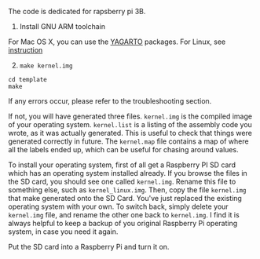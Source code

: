 The code is dedicated for rapsberry pi 3B.

1. Install GNU ARM toolchain

For Mac OS X, you can use the [YAGARTO](http://www.yagarto.org/) packages.
For Linux, see [instruction](install.md)

2. `make kernel.img`
```
cd template
make
```
If any errors occur, please refer to the troubleshooting section. 

If not, you will have generated three files. `kernel.img` is the compiled image of your operating system. `kernel.list` is a listing of the assembly code you wrote, as it was actually generated. This is useful to check that things were generated correctly in future. The `kernel.map` file contains a map of where all the labels ended up, which can be useful for chasing around values.

To install your operating system, first of all get a Raspberry PI SD card which has an operating system installed already. If you browse the files in the SD card, you should see one called `kernel.img`. Rename this file to something else, such as `kernel_linux.img`. Then, copy the file `kernel.img` that make generated onto the SD Card. You've just replaced the existing operating system with your own. To switch back, simply delete your `kernel.img` file, and rename the other one back to `kernel.img`. I find it is always helpful to keep a backup of you original Raspberry Pi operating system, in case you need it again.

Put the SD card into a Raspberry Pi and turn it on.